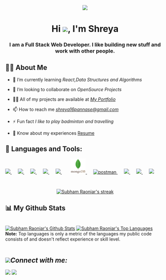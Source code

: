 <a href="#"> <p  align="center"> <img  src="https://img.icons8.com/external-prettycons-lineal-color-prettycons/98/000000/external-coding-education-prettycons-lineal-color-prettycons.png"/></a></p>

<h1 align="center">Hi <img src="https://raw.githubusercontent.com/MartinHeinz/MartinHeinz/master/wave.gif" width="30px">, I'm Shreya </h1>
<h3 align="center">I am a Full Stack Web Developer. I like building new stuff and work with other people.</h3>


## 🙋‍♂️ About Me
<!-- 
- 🔭 I’m currently working on **[Covid-19 Tracker](https://covid-19-tracker-e4bda.web.app/)** -->

- 🌱 I’m currently learning *React,Data Structures and Algorithms*

- 👯 I’m looking to collaborate on *OpenSource Projects* 

- 👨‍💻 All of my projects are available at *[My Portfolio](https://shreyapannase.vercel.app/)*

- 📫 How to reach me *shreya16pannase@gmail.com*

- ⚡ Fun fact *I like to play badminton and travelling*

- 📄 Know about my experiences [Resume](https://drive.google.com/file/d/1sJJm6y29wVXSBhkuuChZfhQfqU7TZ49l/view?usp=sharing)

## 🚀 Languages and Tools:


<p align="left" > 
    <a href="https://reactjs.org/" target="_blank"> <img src="https://img.icons8.com/color/48/000000/react-native.png"/> </a>&nbsp;&nbsp;&nbsp;&nbsp;
    <a href="https://developer.mozilla.org/en-US/docs/Web/JavaScript" target="_blank"> <img src="https://img.icons8.com/color/48/000000/javascript.png"/> </a> &nbsp;&nbsp;&nbsp;&nbsp;
    <a href="https://www.w3.org/html/" target="_blank"> <img src="https://img.icons8.com/color/48/000000/html-5.png"/> </a> &nbsp;&nbsp;&nbsp;&nbsp;
    <a href="https://www.w3schools.com/css/" target="_blank"> <img src="https://img.icons8.com/color/48/000000/css3.png"/> </a> &nbsp;&nbsp;&nbsp;&nbsp;
    <a style="padding-right:8px;" href="https://nodejs.org" target="_blank"> <img src="https://img.icons8.com/color/48/000000/nodejs.png"/> </a> &nbsp;&nbsp;&nbsp;&nbsp;
    <a href="https://www.mongodb.com/" target="_blank"> <img src="https://raw.githubusercontent.com/devicons/devicon/master/icons/mongodb/mongodb-original-wordmark.svg" alt="mongodb" width="48" height="48"/> </a> &nbsp;&nbsp;&nbsp;&nbsp;
    <a href="https://postman.com" target="_blank"> <img src="https://www.vectorlogo.zone/logos/getpostman/getpostman-icon.svg" alt="postman" width="45" height="45"/> </a>   &nbsp;&nbsp;&nbsp;&nbsp;
    <a href="https://git-scm.com/" target="_blank"> <img src="https://img.icons8.com/color/48/000000/git.png"/> </a> &nbsp;&nbsp;&nbsp;&nbsp;
    <a href="https://git.com" target="_blank">  <img src="https://img.icons8.com/color-glass/48/000000/github.png"/> </a> &nbsp;&nbsp;&nbsp;&nbsp;
    <a href="https://www.npmjs.com/" target="_blank">   <img src="https://img.icons8.com/color/48/000000/npm.png"/> </a>
</p>

<!-- [![React Badge](https://img.shields.io/badge/-React-61DBFB?style=for-the-badge&labelColor=black&logo=react&logoColor=61DBFB)](#)  [![Javascript Badge](https://img.shields.io/badge/-Javascript-F0DB4F?style=for-the-badge&labelColor=black&logo=javascript&logoColor=F0DB4F)](#) [![Typescript Badge](https://img.shields.io/badge/-Typescript-007acc?style=for-the-badge&labelColor=black&logo=typescript&logoColor=007acc)](#) [![Nodejs Badge](https://img.shields.io/badge/-Nodejs-3C873A?style=for-the-badge&labelColor=black&logo=node.js&logoColor=3C873A)](#) [![GraphQL Badge](https://img.shields.io/badge/-GraphQl-e535ab?style=for-the-badge&labelColor=black&logo=node.js&logoColor=e535ab)](#) -->
<br/>

<p align="center">
    <a href="https://github.com/spannase/github-readme-streak-stats">
        <img title="🔥 Get streak stats for your profile at git.io/streak-stats" alt="Subham Raoniar's streak" src="https://github-readme-streak-stats.herokuapp.com/?user=spannase&theme=black-ice&hide_border=true&stroke=0000&background=060A0CD0"/>
    </a>
</p>

## 📊 My Github Stats

  <br/>
    <a href="https://github.com/spannase/github-readme-stats"><img alt="Subham Raoniar's Github Stats" src="https://github-readme-stats.vercel.app/api?username=spannase&show_icons=true&count_private=true&theme=react&hide_border=true&bg_color=0D1117" /></a>
  <a href="https://github.com/spannase/github-readme-stats"><img alt="Subham Raoniar's Top Languages" src="https://github-readme-stats.vercel.app/api/top-langs/?username=spannase&langs_count=8&count_private=true&layout=compact&theme=react&hide_border=true&bg_color=0D1117" /></a>
  <br/>
  <b>Note:</b> Top languages is only a metric of the languages my public code consists of and doesn't reflect experience or skill level.


<br/>
<br/>


##  <i><img src="https://raw.githubusercontent.com/ShahriarShafin/ShahriarShafin/main/Assets/handshake.gif" width="80"/>Connect with me: </i>
<p align="left">

<a href = "https://www.linkedin.com/in/shreya-pannase-382814214/" target="_blank"><img src="https://img.icons8.com/fluent/48/000000/linkedin.png"/></a>
<a href = "https://shreya16pannase@gmail.com" target="_blank"><img src="https://img.icons8.com/fluent/48/000000/gmail.png"/></a>
</p>

<!-- ## ❤ Views and Followers
<a href="https://github.com/Meghna-DAS/github-profile-views-counter">
    <img src="https://komarev.com/ghpvc/?username=kapilmogre1998@gmail.com">
</a>
<a href="https://github.com/SubhamRaoniar28?tab=followers"><img src="https://img.shields.io/github/followers/SubhamRaoniar28?label=Followers&style=social" alt="GitHub Badge"></a> -->
